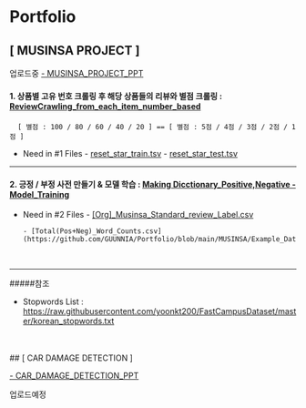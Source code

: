 # Portfolio

## [ MUSINSA PROJECT ] 
업로드중
[- MUSINSA_PROJECT_PPT](https://github.com/GUUNNIA/Portfolio/blob/main/MUSINSA/MUSINSA_PROJECT_PDF.pdf)

#### 1. 상품별 고유 번호 크롤링 후 해당 상품들의 리뷰와 별점 크롤링 : [ReviewCrawling_from_each_item_number_based](https://github.com/GUUNNIA/Portfolio/blob/main/MUSINSA/ReviewCrawling_from_each_item_number_based.ipynb)
      [ 별점 : 100 / 80 / 60 / 40 / 20 ] == [ 별점 : 5점 / 4점 / 3점 / 2점 / 1점 ]
      
      
- Need in #1 Files
      - [reset_star_train.tsv](https://github.com/GUUNNIA/Portfolio/blob/main/MUSINSA/Example_Data_File/reset_star_train.tsv)
      - [reset_star_test.tsv](https://github.com/GUUNNIA/Portfolio/blob/main/MUSINSA/Example_Data_File/reset_star_test.tsv)

<hr>


#### 2. 긍정 / 부정 사전 만들기 & 모델 학습 : [Making Dicctionary_Positive,Negative - Model_Training](https://github.com/GUUNNIA/Portfolio/blob/main/MUSINSA/Making_Dicctionary_Positive%2CNegative_Model_Training.ipynb)


- Need in #2 Files
      - [[Org]_Musinsa_Standard_review_Label.csv](https://github.com/GUUNNIA/Portfolio/blob/main/MUSINSA/Example_Data_File/%5BOrg%5D_Musinsa_Standard_review_Label.csv)</br>
      
      - [Total(Pos+Neg)_Word_Counts.csv](https://github.com/GUUNNIA/Portfolio/blob/main/MUSINSA/Example_Data_File/Total(Pos%2BNeg)_Word_Counts.csv)



</br>





<hr>


#####참조
- Stopwords List : https://raw.githubusercontent.com/yoonkt200/FastCampusDataset/master/korean_stopwords.txt






</br>
</br>
## [ CAR DAMAGE DETECTION ]

[- CAR_DAMAGE_DETECTION_PPT](https://github.com/GUUNNIA/Portfolio/blob/main/CAR_DAMAGE_DETECTION/car%20damage.pdf)

업로드예정
